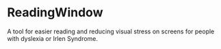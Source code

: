 ReadingWindow
=============

A tool for easier reading and reducing visual stress on screens for people with dyslexia or Irlen Syndrome. 

